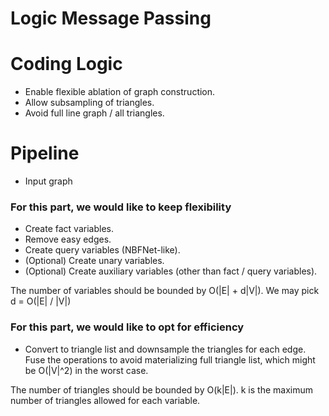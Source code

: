 Logic Message Passing
=====================

# Coding Logic

- Enable flexible ablation of graph construction.
- Allow subsampling of triangles.
- Avoid full line graph / all triangles.

# Pipeline

- Input graph

### For this part, we would like to keep flexibility

- Create fact variables.
- Remove easy edges.
- Create query variables (NBFNet-like).
- (Optional) Create unary variables.
- (Optional) Create auxiliary variables (other than fact / query variables).

The number of variables should be bounded by O(|E| + d|V|). We may pick d = O(|E| / |V|)

### For this part, we would like to opt for efficiency

- Convert to triangle list and downsample the triangles for each edge.
  Fuse the operations to avoid materializing full triangle list, which might be O(|V|^2) in the worst case.

The number of triangles should be bounded by O(k|E|). k is the maximum number of triangles allowed for each variable. 